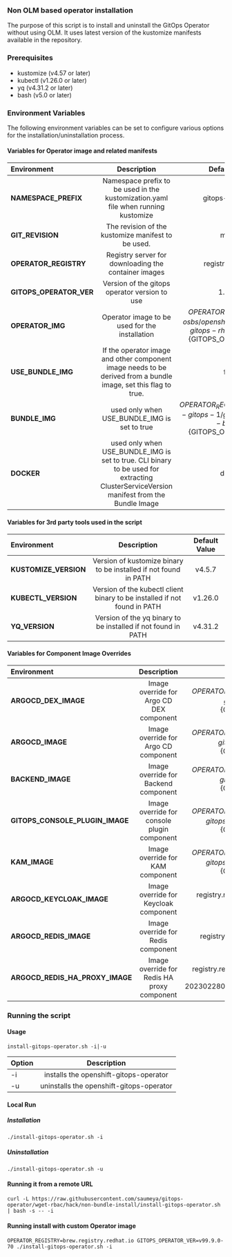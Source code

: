 ### Non OLM based operator installation

The purpose of this script is to install and uninstall the GitOps Operator without using OLM. It uses latest version of the kustomize manifests available in the repository.

### Prerequisites
- kustomize (v4.57 or later)
- kubectl (v1.26.0 or later)
- yq (v4.31.2 or later)
- bash (v5.0 or later)

### Environment Variables
The following environment variables can be set to configure various options for the installation/uninstallation process.

#### Variables for Operator image and related manifests
|Environment|Description|Default Value|
|:----------|:---------:|:-----------:|
|**NAMESPACE_PREFIX**|Namespace prefix to be used in the kustomization.yaml file when running kustomize|gitops-operator-|
|**GIT_REVISION**|The revision of the kustomize manifest to be used.|master|
|**OPERATOR_REGISTRY**|Registry server for downloading the container images|registry.redhat.io|
|**GITOPS_OPERATOR_VER**|Version of the gitops operator version to use|1.8.1-1|
|**OPERATOR_IMG**|Operator image to be used for the installation|${OPERATOR_REGISTRY}/rh-osbs/openshift-gitops-1-gitops-rhel8-operator:${GITOPS_OPERATOR_VER}|
|**USE_BUNDLE_IMG**|If the operator image and other component image needs to be derived from a bundle image, set this flag to true.|false|
|**BUNDLE_IMG**|used only when USE_BUNDLE_IMG is set to true|${OPERATOR_REGISTRY}/openshift-gitops-1/gitops-operator-bundle:${GITOPS_OPERATOR_VER}|
|**DOCKER**|used only when USE_BUNDLE_IMG is set to true. CLI binary to be used for extracting ClusterServiceVersion manifest from the Bundle Image|docker|

#### Variables for 3rd party tools used in the script
|Environment|Description|Default Value|
|:----------|:---------:|:-----------:|
|**KUSTOMIZE_VERSION**|Version of kustomize binary to be installed if not found in PATH|v4.5.7|
|**KUBECTL_VERSION**|Version of the kubectl client binary to be installed if not found in PATH|v1.26.0|
|**YQ_VERSION**|Version of the yq binary to be installed if not found in PATH|v4.31.2|

#### Variables for Component Image Overrides
|Environment|Description|Default Value|
|:----------|:---------:|:-----------:|
|**ARGOCD_DEX_IMAGE**|Image override for Argo CD DEX component|${OPERATOR_REGISTRY}/rh-osbs/openshift-gitops-1-dex-rhel8:${GITOPS_OPERATOR_VER}|
|**ARGOCD_IMAGE**|Image override for Argo CD component|${OPERATOR_REGISTRY}/rh-osbs/openshift-gitops-1-argocd-rhel8:${GITOPS_OPERATOR_VER}|
|**BACKEND_IMAGE**|Image override for Backend component|${OPERATOR_REGISTRY}/rh-osbs/openshift-gitops-1-gitops-rhel8:${GITOPS_OPERATOR_VER}|
|**GITOPS_CONSOLE_PLUGIN_IMAGE**|Image override for console plugin component|${OPERATOR_REGISTRY}/rh-osbs/openshift-gitops-1-kam-delivery-rhel8:${GITOPS_OPERATOR_VER}|
|**KAM_IMAGE**|Image override for KAM component|${OPERATOR_REGISTRY}/rh-osbs/openshift-gitops-1-kam-delivery-rhel8:${GITOPS_OPERATOR_VER}|
|**ARGOCD_KEYCLOAK_IMAGE**|Image override for Keycloak component|registry.redhat.io/rh-sso-7/sso7-rhel8-operator:7.6-8|
|**ARGOCD_REDIS_IMAGE**|Image override for Redis component|registry.redhat.io/rhel8/redis-6:1-110|
|**ARGOCD_REDIS_HA_PROXY_IMAGE**|Image override for Redis HA proxy component|registry.redhat.io/openshift4/ose-haproxy-router:v4.12.0-202302280915.p0.g3065f65.assembly.stream|


### Running the script

#### Usage

```
install-gitops-operator.sh -i|-u

```

|Option|Description|
|:----------|:---------:|
-i |installs the openshift-gitops-operator|
-u |uninstalls the openshift-gitops-operator |


#### Local Run
##### Installation
```
./install-gitops-operator.sh -i

```
##### Uninstallation
```
./install-gitops-operator.sh -u

```


#### Running it from a remote URL

```
curl -L https://raw.githubusercontent.com/saumeya/gitops-operator/wget-rbac/hack/non-bundle-install/install-gitops-operator.sh | bash -s -- -i

```

#### Running install with custom Operator image

```
OPERATOR_REGISTRY=brew.registry.redhat.io GITOPS_OPERATOR_VER=v99.9.0-70 ./install-gitops-operator.sh -i
```